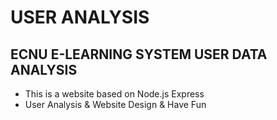 # USER ANALYSIS

## ECNU E-LEARNING SYSTEM USER DATA ANALYSIS
* This is a website based on Node.js Express
* User Analysis & Website Design & Have Fun
